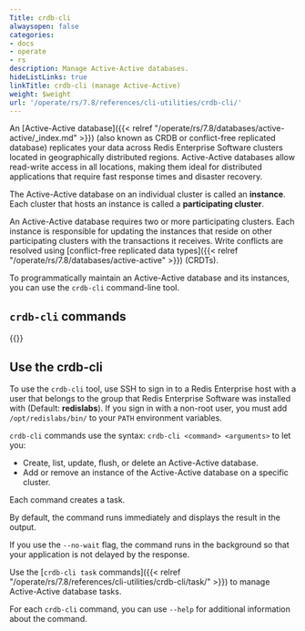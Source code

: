 ```yaml
---
Title: crdb-cli
alwaysopen: false
categories:
- docs
- operate
- rs
description: Manage Active-Active databases.
hideListLinks: true
linkTitle: crdb-cli (manage Active-Active)
weight: $weight
url: '/operate/rs/7.8/references/cli-utilities/crdb-cli/'
---
```


An [Active-Active database]({{< relref "/operate/rs/7.8/databases/active-active/_index.md" >}}) (also known as CRDB or conflict-free replicated database)
replicates your data across Redis Enterprise Software clusters located in geographically distributed regions.
Active-Active databases allow read-write access in all locations, making them ideal for distributed applications that require fast response times and disaster recovery.

The Active-Active database on an individual cluster is called an **instance**.
Each cluster that hosts an instance is called a **participating cluster**.

An Active-Active database requires two or more participating clusters.
Each instance is responsible for updating the instances that reside on other participating clusters with the transactions it receives.
Write conflicts are resolved using [conflict-free replicated data types]({{< relref "/operate/rs/7.8/databases/active-active" >}}) (CRDTs).

To programmatically maintain an Active-Active database and its instances, you can use the `crdb-cli` command-line tool.

## `crdb-cli` commands

{{<table-children columnNames="Command,Description" columnSources="LinkTitle,Description" enableLinks="LinkTitle">}}

## Use the crdb-cli

To use the `crdb-cli` tool, use SSH to sign in to a Redis Enterprise host with a user that belongs to the group that Redis Enterprise Software was installed with (Default: **redislabs**).
If you sign in with a non-root user, you must add `/opt/redislabs/bin/` to your `PATH` environment variables.

`crdb-cli` commands use the syntax: `crdb-cli <command> <arguments>` to let you:

- Create, list, update, flush, or delete an Active-Active database.
- Add or remove an instance of the Active-Active database on a specific cluster.

Each command creates a task.

By default, the command runs immediately and displays the result in the output.

If you use the <nobr>`--no-wait`</nobr> flag, the command runs in the background so that your application is not delayed by the response.

Use the [`crdb-cli task` commands]({{< relref "/operate/rs/7.8/references/cli-utilities/crdb-cli/task/" >}}) to manage Active-Active database tasks.

For each `crdb-cli` command, you can use <nobr>`--help`</nobr> for additional information about the command.
